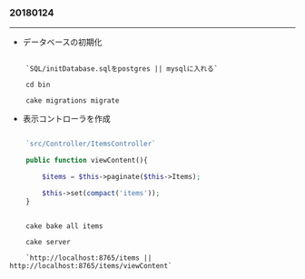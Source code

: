 ### 20180124

***

- データベースの初期化

```shell

    `SQL/initDatabase.sqlをpostgres || mysqlに入れる`

    cd bin

    cake migrations migrate

```



- 表示コントローラを作成

```php

    `src/Controller/ItemsController`

    public function viewContent(){

        $items = $this->paginate($this->Items);

        $this->set(compact('items'));
    }

```


```shell

    cake bake all items

    cake server

    `http://localhost:8765/items || http://localhost:8765/items/viewContent`

```
